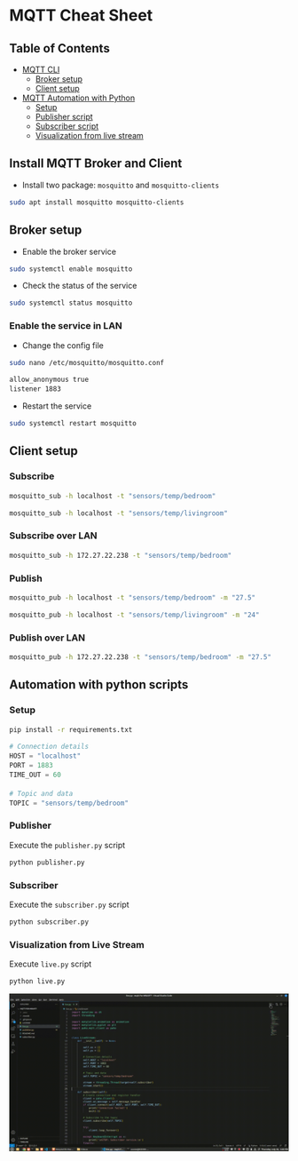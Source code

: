 # MQTT Cheat Sheet

## Table of Contents
- [MQTT CLI](#install-mqtt-broker-and-client)
    - [Broker setup](#broker-setup) 
    - [Client setup](#client-setup)
- [MQTT Automation with Python](#automation-with-python-scripts)
    - [Setup](#setup)
    - [Publisher script](#publisher)
    - [Subscriber script](#subscriber)
    - [Visualization from live stream](#visualization-from-live-stream)


## Install MQTT Broker and Client
- Install two package: `mosquitto` and `mosquitto-clients`
```bash
sudo apt install mosquitto mosquitto-clients
```

## Broker setup
- Enable the broker service
```bash
sudo systemctl enable mosquitto
```
- Check the status of the service
```bash
sudo systemctl status mosquitto
```
### Enable the service in LAN
- Change the config file
```bash
sudo nano /etc/mosquitto/mosquitto.conf
```
```bash
allow_anonymous true
listener 1883
```
- Restart the service
```bash
sudo systemctl restart mosquitto
```


## Client setup
### Subscribe
```bash
mosquitto_sub -h localhost -t "sensors/temp/bedroom"
```
```bash
mosquitto_sub -h localhost -t "sensors/temp/livingroom"
```
### Subscribe over LAN
```bash
mosquitto_sub -h 172.27.22.238 -t "sensors/temp/bedroom"
```

### Publish
```bash
mosquitto_pub -h localhost -t "sensors/temp/bedroom" -m "27.5"
```
```bash
mosquitto_pub -h localhost -t "sensors/temp/livingroom" -m "24"
```
### Publish over LAN
```bash
mosquitto_pub -h 172.27.22.238 -t "sensors/temp/bedroom" -m "27.5"
```

## Automation with python scripts

### Setup
```bash
pip install -r requirements.txt
```
```python
# Connection details
HOST = "localhost"
PORT = 1883
TIME_OUT = 60

# Topic and data
TOPIC = "sensors/temp/bedroom"
```

### Publisher
Execute the `publisher.py` script
```bash
python publisher.py
```

### Subscriber
Execute the `subscriber.py` script
```bash
python subscriber.py
```

### Visualization from Live Stream
Execute `live.py` script
```bash
python live.py
```

<img src="/docs/output.gif">